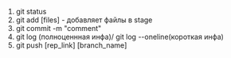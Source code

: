 1. git status
2. git add [files] - добавляет файлы в stage
3. git commit -m "comment"
4. git log (полноценнная инфа)/ git log --oneline(короткая инфа)
5. git push [rep_link] [branch_name]